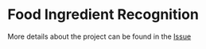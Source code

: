 # Food Ingredient Recognition

More details about the project can be found in the [Issue](https://github.com/orgs/khulnasoft/projects/18?pane=issue&itemId=54295655)

